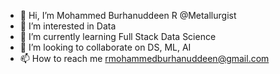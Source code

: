 - 👋 Hi, I’m Mohammed Burhanuddeen R @Metallurgist
- 👀 I’m interested in Data
- 🌱 I’m currently learning Full Stack Data Science
- 💞️ I’m looking to collaborate on DS, ML, AI
- 📫 How to reach me rmohammedburhanuddeen@gmail.com

<!---
Metallurgist/Metallurgist is a ✨ special ✨ repository because its `README.md` (this file) appears on your GitHub profile.
You can click the Preview link to take a look at your changes.
--->

